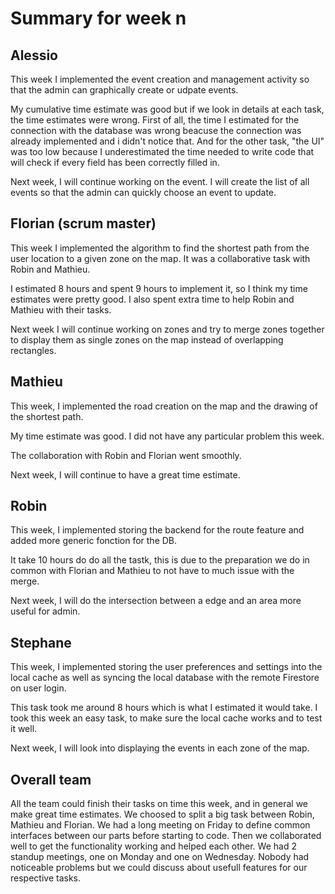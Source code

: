 # Summary for week n

## Alessio

This week I implemented the event creation and management activity so that the admin can graphically create or udpate events. 

My cumulative time estimate was good but if we look in details at each task, the time estimates were wrong. First of all, the time I estimated for the connection with the database was wrong beacuse the connection was already implemented and i didn't notice that. 
And for the other task, "the UI" was too low because I underestimated the time needed to write code that will check if every field has been correctly filled in. 

Next week, I will continue working on the event. I will create the list of all events so that the admin can quickly choose an event to update. 

## Florian (scrum master)

This week I implemented the algorithm to find the shortest path from the user location to a given zone on the map. It was a collaborative task with Robin and Mathieu.

I estimated 8 hours and spent 9 hours to implement it, so I think my time estimates were pretty good. I also spent extra time to help Robin and Mathieu with their tasks.

Next week I will continue working on zones and try to merge zones together to display them as single zones on the map instead of overlapping rectangles.

## Mathieu

This week, I implemented the road creation on the map and the drawing of the shortest path.

My time estimate was good. I did not have any particular problem this week.

The collaboration with Robin and Florian went smoothly.

Next week, I will continue to have a great time estimate.

## Robin

This week, I implemented storing the backend for the route feature and added more generic fonction for the DB.

It take 10 hours do do all the tastk, this is due to the preparation we do in common with Florian and Mathieu to not have to much issue with the merge.

Next week, I will do the intersection between a edge and an area more useful for admin.

## Stephane

This week, I implemented storing the user preferences and settings into the local cache as well as syncing
the local database with the remote Firestore on user login.

This task took me around 8 hours which is what I estimated it would take. I took this week an easy task, to make sure
the local cache works and to test it well.

Next week, I will look into displaying the events in each zone of the map.

## Overall team

All the team could finish their tasks on time this week, and in general we make great time estimates.
We choosed to split a big task between Robin, Mathieu and Florian. We had a long meeting on Friday to define common interfaces between our parts before starting to code. Then we collaborated well to get the functionality working and helped each other.
We had 2 standup meetings, one on Monday and one on Wednesday. Nobody had noticeable problems but we could discuss about usefull features for our respective tasks.


